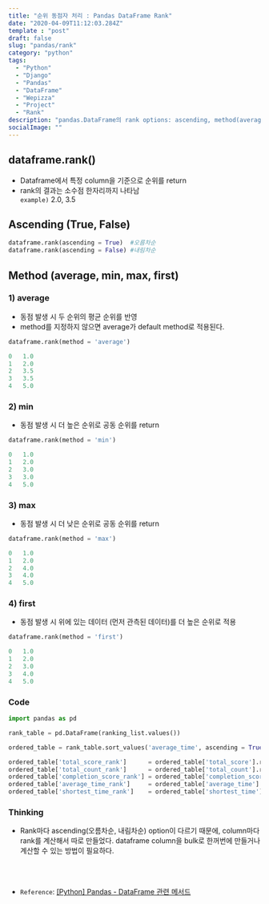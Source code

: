 ```yaml
---
title: "순위 동점자 처리 : Pandas DataFrame Rank"
date: "2020-04-09T11:12:03.284Z"
template : "post"
draft: false
slug: "pandas/rank"
category: "python"
tags:
  - "Python"
  - "Django"
  - "Pandas"
  - "DataFrame"
  - "Wepizza"
  - "Project"
  - "Rank"
description: "pandas.DataFrame의 rank options: ascending, method(average, min, max, first)"
socialImage: ""
---
```




## dataframe.rank()
* Dataframe에서 특정 column을 기준으로 순위를 return
* rank의 결과는 소수점 한자리까지 나타남\
`example)` 2.0, 3.5

## Ascending (True, False)
```python
dataframe.rank(ascending = True)  #오름차순
dataframe.rank(ascending = False) #내림차순
```

## Method (average, min, max, first)
### 1) average
* 동점 발생 시 두 순위의 평균 순위를 반영
* method를 지정하지 않으면 average가 default method로 적용된다.

```python
dataframe.rank(method = 'average')

0   1.0
1   2.0
2   3.5
3   3.5
4   5.0
```

### 2) min
* 동점 발생 시 더 높은 순위로 공동 순위를 return

```python
dataframe.rank(method = 'min')

0   1.0
1   2.0
2   3.0
3   3.0
4   5.0
```

### 3) max
* 동점 발생 시 더 낮은 순위로 공동 순위를 return

```python
dataframe.rank(method = 'max')

0   1.0
1   2.0
2   4.0
3   4.0
4   5.0
```

### 4) first
* 동점 발생 시 위에 있는 데이터 (먼저 관측된 데이터)를 더 높은 순위로 적용

```python
dataframe.rank(method = 'first')

0   1.0
1   2.0
2   3.0
3   4.0
4   5.0
```


### Code
```python
import pandas as pd

rank_table = pd.DataFrame(ranking_list.values())

ordered_table = rank_table.sort_values('average_time', ascending = True)

ordered_table['total_score_rank']      = ordered_table['total_score'].rank(ascending = False, method = 'min')
ordered_table['total_count_rank']      = ordered_table['total_count'].rank(ascending = False, method = 'min')
ordered_table['completion_score_rank'] = ordered_table['completion_score'].rank(ascending = False, method = 'min')
ordered_table['average_time_rank']     = ordered_table['average_time'].rank(ascending = True, method = 'min')
ordered_table['shortest_time_rank']    = ordered_table['shortest_time'].rank(ascending = True, method = 'min')
```


### Thinking
* Rank마다 ascending(오름차순, 내림차순) option이 다르기 때문에, column마다 rank를 계산해서 따로 만들었다. dataframe column을 bulk로 한꺼번에 만들거나 계산할 수 있는 방법이 필요하다.


<br>
<br>

* `Reference`: [[Python] Pandas - DataFrame 관련 메서드](https://data-make.tistory.com/125)